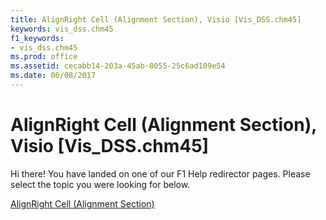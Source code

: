 ```yaml
---
title: AlignRight Cell (Alignment Section), Visio [Vis_DSS.chm45]
keywords: vis_dss.chm45
f1_keywords:
- vis_dss.chm45
ms.prod: office
ms.assetid: cecabb14-203a-45ab-8055-25c6ad109e54
ms.date: 06/08/2017
---
```



# AlignRight Cell (Alignment Section), Visio [Vis_DSS.chm45]

Hi there! You have landed on one of our F1 Help redirector pages. Please select the topic you were looking for below.

[AlignRight Cell (Alignment Section)](http://msdn.microsoft.com/library/c6d298a4-1602-a53c-bb5d-2ef16b43f722%28Office.15%29.aspx)

